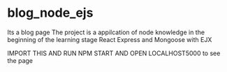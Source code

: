 # blog_node_ejs

Its a blog page 
The project is a appilcation of node knowledge in the beginning of the learning stage 
React Express and Mongoose with EJX


IMPORT THIS AND RUN NPM START AND OPEN LOCALHOST5000 to see the page
